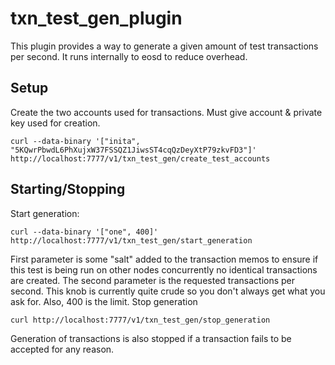 # txn\_test\_gen\_plugin

This plugin provides a way to generate a given amount of test transactions per second. It runs internally to eosd to reduce overhead.

## Setup

Create the two accounts used for transactions. Must give account & private key used for creation.

```
curl --data-binary '["inita", "5KQwrPbwdL6PhXujxW37FSSQZ1JiwsST4cqQzDeyXtP79zkvFD3"]' http://localhost:7777/v1/txn_test_gen/create_test_accounts
```

## Starting/Stopping

Start generation:

```
curl --data-binary '["one", 400]' http://localhost:7777/v1/txn_test_gen/start_generation
```

First parameter is some "salt" added to the transaction memos to ensure if this test is being run on other nodes concurrently no identical transactions are created. The second parameter is the requested transactions per second. This knob is currently quite crude so you don't always get what you ask for. Also, 400 is the limit.
Stop generation

```
curl http://localhost:7777/v1/txn_test_gen/stop_generation
```

Generation of transactions is also stopped if a transaction fails to be accepted for any reason.